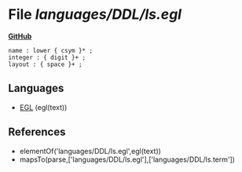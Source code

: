 # File _languages/DDL/ls.egl_
**[GitHub](https://github.com/softlang/yas/blob/master/languages/DDL/ls.egl)**
```
name : lower { csym }* ;
integer : { digit }+ ;
layout : { space }+ ;
```

## Languages
* [EGL](../languages/EGL.md) (egl(text))

## References
* elementOf('languages/DDL/ls.egl',egl(text))
* mapsTo(parse,['languages/DDL/ls.egl'],['languages/DDL/ls.term'])
